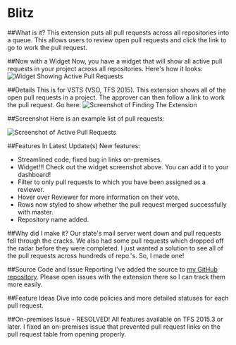 # Blitz
##What is it?
This extension puts all pull requests across all repositories into a queue. This allows users to review open pull requests and click the link to go to work the pull request.

##Now with a Widget
Now, you have a widget that will show all active pull requests in your project across all repositories. Here's how it looks:
![Widget Showing Active Pull Requests](https://sierpinski.gallery.vsassets.io/_apis/public/gallery/publisher/sierpinski/extension/blitz-allpulls-extension/0.9.3/assetbyname/Microsoft.VisualStudio.Services.Screenshots.3 "Active Pull Requests Widget")

##Details
This is for VSTS (VSO, TFS 2015). This extension shows all of the open pull requests in a project. The approver can then follow a link to work the pull request.
Go here:
![Screenshot of Finding The Extension](https://sierpinski.gallery.vsassets.io/_apis/public/gallery/publisher/sierpinski/extension/blitz-allpulls-extension/0.9.3/assetbyname/Microsoft.VisualStudio.Services.Screenshots.2 "Finding the Extension")

##Screenshot
Here is an example list of pull requests:

![Screenshot of Active Pull Requests](https://sierpinski.gallery.vsassets.io/_apis/public/gallery/publisher/sierpinski/extension/blitz-allpulls-extension/0.9.3/assetbyname/Microsoft.VisualStudio.Services.Screenshots.1 "Screenshot/Active Pull Requests")

##Features In Latest Update(s)
New features:
* Streamlined code; fixed bug in links on-premises.
* Widget!!! Check out the widget screenshot above. You can add it to your dashboard!
* Filter to only pull requests to which you have been assigned as a reviewer.
* Hover over Reviewer for more information on their vote.
* Rows now styled to show whether the pull request merged successfully with master.
* Repository name added.

##Why did I make it?
Our state's mail server went down and pull requests fell through the cracks. We also had some pull requests which dropped off the radar before they were completed. I just wanted a solution to see all of the pull requests across hundreds of repo.'s. So, I made one!

##Source Code and Issue Reporting
I've added the source to [my GitHub repository](https://github.com/sierpinski/Blitz). Please open issues with the extension there so I can track them more easily.

##Feature Ideas
Dive into code policies and more detailed statuses for each pull request.

##On-premises Issue - RESOLVED!
All features available on TFS 2015.3 or later.
I fixed an on-premises issue that prevented pull request links on the pull request table from opening properly.